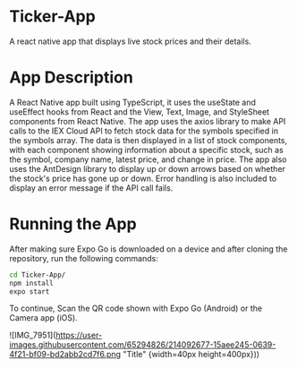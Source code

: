 # Ticker-App
A react native app that displays live stock prices and their details.

# App Description
A React Native app built using TypeScript, it uses the useState and useEffect hooks from React and the View, Text, Image, and StyleSheet components from React Native. The app uses the axios library to make API calls to the IEX Cloud API to fetch stock data for the symbols specified in the symbols array. The data is then displayed in a list of stock components, with each component showing information about a specific stock, such as the symbol, company name, latest price, and change in price. The app also uses the AntDesign library to display up or down arrows based on whether the stock's price has gone up or down. Error handling is also included to display an error message if the API call fails.

# Running the App
After making sure Expo Go is downloaded on a device and after cloning the repository, run the following commands:

```bash
cd Ticker-App/
npm install
expo start
```
To continue, Scan the QR code shown with Expo Go (Android) or the Camera app (iOS).

![IMG_7951](https://user-images.githubusercontent.com/65294826/214092677-15aee245-0639-4f21-bf09-bd2abb2cd7f6.png "Title" {width=40px height=400px}))


